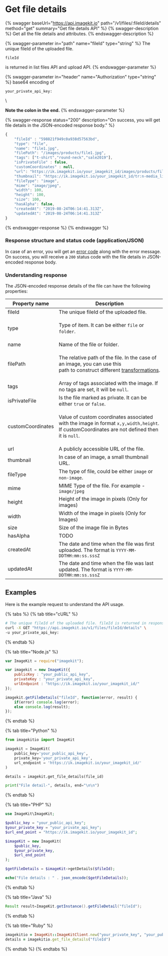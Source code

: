 # Get file details

{% swagger baseUrl="https://api.imagekit.io" path="/v1/files/:fileId/details" method="get" summary="Get file details API" %}
{% swagger-description %}
Get all the file details and attributes.
{% endswagger-description %}

{% swagger-parameter in="path" name="fileId" type="string" %}
The unique fileId of the uploaded file. 

`fileId`

 is returned in list files API and upload API.
{% endswagger-parameter %}

{% swagger-parameter in="header" name="Authorization" type="string" %}
base64 encoding of 

`your_private_api_key:`

\




**Note the colon in the end.**
{% endswagger-parameter %}

{% swagger-response status="200" description="On success, you will get file details in the JSON-encoded response body." %}
```javascript
{
    "fileId" : "598821f949c0a938d57563bd",
    "type": "file",
    "name": "file1.jpg",
    "filePath": "/images/products/file1.jpg",
    "tags": ["t-shirt","round-neck","sale2019"],
    "isPrivateFile" : false,
    "customCoordinates" : null,
    "url": "https://ik.imagekit.io/your_imagekit_id/images/products/file1.jpg",
    "thumbnail": "https://ik.imagekit.io/your_imagekit_id/tr:n-media_library_thumbnail/images/products/file1.jpg",
    "fileType": "image",
    "mime": "image/jpeg",
    "width": 100,
    "height": 100,
    "size": 100,
    "hasAlpha": false,
    "createdAt": "2019-08-24T06:14:41.313Z",
    "updatedAt": "2019-08-24T06:14:41.313Z"
}
```
{% endswagger-response %}
{% endswagger %}

### Response structure and status code (application/JSON)

In case of an error, you will get an [error code](../api-introduction/#error-codes) along with the error message. On success, you will receive a `200` status code with the file details in JSON-encoded response body.

### Understanding response

The JSON-encoded response details of the file can have the following properties:

| Property name     | Description                                                                                                                                                                          |
| ----------------- | ------------------------------------------------------------------------------------------------------------------------------------------------------------------------------------ |
| fileId            | The unique fileId of the uploaded file.                                                                                                                                              |
| type              | <p>Type of item. It can be either <code>file</code> or <code>folder</code>.<br></p>                                                                                                  |
| name              | Name of the file or folder.                                                                                                                                                          |
| filePath          | <p>The relative path of the file. In the case of an image, you can use this <br>path to construct different <a href="../../features/image-transformations/">transformations</a>.</p> |
| tags              | Array of tags associated with the image. If no tags are set, it will be `null`.                                                                                                      |
| isPrivateFile     | Is the file marked as private. It can be either `true` or `false`.                                                                                                                   |
| customCoordinates | <p>Value of custom coordinates associated with the image in format <code>x,y,width,height</code>. <br>If customCoordinates are not defined then it is <code>null</code>.</p>         |
| url               | A publicly accessible URL of the file.                                                                                                                                               |
| thumbnail         | In case of an image, a small thumbnail URL.                                                                                                                                          |
| fileType          | The type of file, could be either `image` or `non-image`.                                                                                                                            |
| mime              | MIME Type of the file. For example - `image/jpeg`                                                                                                                                    |
| height            | Height of the image in pixels (Only for images)                                                                                                                                      |
| width             | Width of the image in pixels (Only for Images)                                                                                                                                       |
| size              | Size of the image file in Bytes                                                                                                                                                      |
| hasAlpha          | TODO                                                                                                                                                                                 |
| createdAt         | The date and time when the file was first uploaded. The format is `YYYY-MM-DDTHH:mm:ss.sssZ`                                                                                         |
| updatedAt         | The date and time when the file was last updated. The format is `YYYY-MM-DDTHH:mm:ss.sssZ`                                                                                           |

## Examples

Here is the example request to understand the API usage.

{% tabs %}
{% tab title="cURL" %}
```bash
# The unique fileId of the uploaded file. fileId is returned in response of list files API and upload API.
curl -X GET "https://api.imagekit.io/v1/files/fileId/details" \
-u your_private_api_key:
```
{% endtab %}

{% tab title="Node.js" %}
```javascript
var ImageKit = require("imagekit");

var imagekit = new ImageKit({
    publicKey : "your_public_api_key",
    privateKey : "your_private_api_key",
    urlEndpoint : "https://ik.imagekit.io/your_imagekit_id/"
});

imagekit.getFileDetails("fileId", function(error, result) {
    if(error) console.log(error);
    else console.log(result);
});
```
{% endtab %}

{% tab title="Python" %}
```python
from imagekitio import ImageKit

imagekit = ImageKit(
    public_key='your_public_api_key',
    private_key='your_private_api_key',
    url_endpoint = 'https://ik.imagekit.io/your_imagekit_id/'
)

details = imagekit.get_file_details(file_id)

print("File detail-", details, end="\n\n")
```
{% endtab %}

{% tab title="PHP" %}
```php
use ImageKit\ImageKit;

$public_key = "your_public_api_key";
$your_private_key = "your_private_api_key";
$url_end_point = "https://ik.imagekit.io/your_imagekit_id";

$imageKit = new ImageKit(
    $public_key,
    $your_private_key,
    $url_end_point
);

$getFileDetails = $imageKit->getDetails($fileId);

echo("File details : " . json_encode($getFileDetails));
```
{% endtab %}

{% tab title="Java" %}
```java
Result result=ImageKit.getInstance().getFileDetail("fileId");
```
{% endtab %}

{% tab title="Ruby" %}
```ruby
imagekitio = ImageKit::ImageKitClient.new("your_private_key", "your_public_key", "your_url_endpoint")
details = imagekitio.get_file_details("fileId")
```
{% endtab %}
{% endtabs %}
